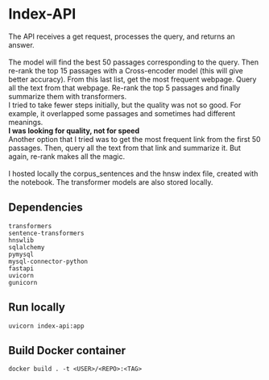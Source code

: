 # Index-API

The API receives a get request, processes the query, and returns an answer. <br>
<br>The model will find the best 50 passages corresponding to the query. Then re-rank the top 15 passages with a  Cross-encoder model (this will give better accuracy). From this last list, get the most frequent webpage. Query all the text from that webpage. Re-rank the top 5 passages and finally summarize them with transformers.
<br>I tried to take fewer steps initially, but the quality was not so good. For example, it overlapped some passages and sometimes had different meanings.
<br>**I was looking for quality, not for speed**<br>
Another option that I tried was to get the most frequent link from the first 50 passages. Then, query all the text from that link and summarize it. But again, re-rank makes all the magic.<br>
<br>I hosted locally the corpus_sentences and the hnsw index file, created with the notebook. The transformer models are also stored locally.
## Dependencies
```
transformers
sentence-transformers
hnswlib
sqlalchemy
pymysql
mysql-connector-python
fastapi
uvicorn
gunicorn
```

## Run locally
```
uvicorn index-api:app
```

## Build Docker container
```
docker build . -t <USER>/<REPO>:<TAG>
```